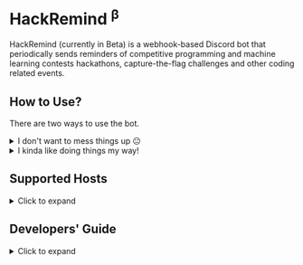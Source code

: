 <!-- markdownlint-disable MD033 -->

# HackRemind <sup>β</sup>

HackRemind (currently in Beta) is a webhook-based Discord bot that periodically
sends reminders of competitive programming and machine learning contests
hackathons, capture-the-flag challenges and other coding related events.

## How to Use?

There are two ways to use the bot.

<details>
   <summary>I don't want to mess things up 😐</summary>
   <br>

Join [our Discord Server][1] and follow **#upcoming-competitions** to add the
channel's notifications to your server.

After adding bot to your server, you may like to change its name or avatar. You
can modify them by editing your channel (little cogwheel icon alongside channel
name). Open **Integrations** > **Channels Followed** >
**CodeBase #upcoming-competitions** to get the required settings.

![59]

</details>

<details>
   <summary>I kinda like doing things my way!</summary>
   <br>

Head over to [developers' guide][2] to learn more and deploy your version of
the bot to⠀[![58]][57]

</details>

## Supported Hosts

<details>
   <summary>Click to expand</summary>
   <br>

- [Advent of Code][3]
- [AtCoder][4]
- [AZsPCs][5]
- [Bubble Cup][6]
- [Reply Challenges][7]
- [CodeChef][8]
- [Codeforces][9]
- [Gym - Codeforces][10]
- [Codility][11]
- [CodinGame][12]
- [Google][13]
- [CTFtime][14]
- [Dare2Compete][15]
- [Devfolio][16]
- [Devpost][17]
- [DMOJ: Modern Online Judge][18]
- [E-Olymp][19]
- [Facebook][20]
- [HackerEarth][21]
- [HackerRank][22]
- [ICFP Programming Contest][23]
- [Kaggle][24]
- [LeetCode][25]
- [Kattis][26]
- [Project Euler][27]
- [Quora][28]
- [Russian AI Cup][29]
- [Sphere Online Judge (SPOJ)][30]
- [TLX][31]
- [Topcoder][32]

</details>

## Developers' Guide

<details>
   <summary>Click to expand</summary>
   <br>

This bot is an [Azure Function App][33] using Node.js as runtime. You can
customize the following:

### Environment Variables

<!-- markdownlint-disable MD013 -->

|       Variable | Description                                                                                                                                                                                                                                                                      |                         Possible Values, Defaults and Format                         |
| -------------: | -------------------------------------------------------------------------------------------------------------------------------------------------------------------------------------------------------------------------------------------------------------------------------- | :----------------------------------------------------------------------------------: |
|     `NODE_ENV` | Tells if the app is running in production or not. Note that [`dotenv`][34] is listed as a dev dependency and won't be available on production to extract variables from `.env` file, even if it is pushed, so you must set this to ensure that the app runs fine on server also. |                       `development` (default) or `production`                        |
|    `MONGO_URI` | Connection string (URI) of a MongoDB database. A database is required to store information about events which have been already pushed. You don't need to worry about the storage ([512MB][35] should suffice). The app will automatically remove old records.                   | [Connection String URI Format][36] (default: `mongodb://localhost:27017/hackremind`) |
| `CLIST_BEARER` | [CLIST][37] (Bearer Token) Authorization Header                                                                                                                                                                                                                                  |                          [`ApiKey clist-user:api-key`][38]                           |
|  `WEBHOOK_URL` | Discord Webhook URL (Ref. [Making a Webhook][39])                                                                                                                                                                                                                                |                         `https://discord.com/api/webhooks/…`                         |
|    `ICONS_URL` | A location containing icons of all [hosts][40]. Icon URL of the host is generated by this [mechanism][41].                                                                                                                                                                       |                                    [default][42]                                     |
|   `ONE_PX_IMG` | URL containing a 1px transparent image of at least 432px (required to fix width of embeds). (Ref. [Discord.js embed width is unreliable][43])                                                                                                                                    |                                    [default][44]                                     |
|  `CONCURRENCY` | The max number of tabs your environment can handle in a [Puppeteer][45] (Chromium) browser instance. High concurrency may result in failure (like socket hang up, EventEmitter memory leak) depending on free memory, processing power, network speed,..                         |          any decimal value between `1` to `5` (both inclusive, default `4`)          |

<!-- markdownlint-enable MD013 -->

Locally, one can set/modify environment variables in numerous ways. Some of them
are:

- Create a `.env` at root of the folder. [Ref.][46]
- Set variables in the shell itself. Ref.:[1][51],[2][52],[3][53]
- Use `local.settings.json`. Ref.:[SO][54],[docs][55]

On server, you need to specify [application settings][47]. Apart from the
methods mentioned in that article, one can use this [VSCode extension][56] or
use `--publish-local-settings` switch while publishing.

_All the environment variables having a default value are optional._

### Deployment Notes

**Puppeteer works only on Linux consumption plan and when deployed using
remote build.**

You can modify [this cron expression][49] if you want to run the bot at
different intervals. It currently runs every 2 hours.

If you're stuck on something we might be of some help. Feel free to create a
[new discussion][50].

</details>

[1]: https://discord.link/CodeBase
[2]: #developers-guide
[3]: https://adventofcode.com
[4]: https://atcoder.jp/contests
[5]: http://azspcs.com
[6]: https://www.bubblecup.org
[7]: https://challenges.reply.com
[8]: https://www.codechef.com/contests
[9]: https://codeforces.com/contests
[10]: https://codeforces.com/gyms
[11]: https://app.codility.com/programmers/challenges
[12]: https://www.codingame.com/multiplayer
[13]: https://codingcompetitions.withgoogle.com
[14]: https://ctftime.org
[15]: https://dare2compete.com
[16]: https://devfolio.co/hackathons
[17]: https://devpost.com/hackathons
[18]: https://dmoj.ca/contests
[19]: https://www.e-olymp.com/en/contests
[20]: https://www.facebook.com/codingcompetitions
[21]: https://www.hackerearth.com
[22]: https://www.hackerrank.com
[23]: http://icfpcontest.org
[24]: https://www.kaggle.com/competitions
[25]: https://leetcode.com/contest
[26]: https://open.kattis.com
[27]: https://projecteuler.net
[28]: https://www.quora.com/q/quoraprogrammingchallenge
[29]: https://russianaicup.ru
[30]: https://www.spoj.com/contests
[31]: https://tlx.toki.id/contests
[32]: https://www.topcoder.com/challenges
[33]: https://azure.microsoft.com/en-in/services/functions/
[34]: https://www.npmjs.com/package/dotenv
[35]: https://www.mongodb.com/pricing
[36]: https://docs.mongodb.com/manual/reference/connection-string/
[37]: https://clist.by/api/v2/doc/
[38]: https://developer.mozilla.org/en-US/docs/Web/HTTP/Headers/Authorization#syntax
[39]: https://support.discord.com/hc/en-us/articles/228383668-Intro-to-Webhooks
[40]: Notifier/tuners/hosts.tuner.js
[41]: Notifier/generators/index.js#L20
[42]: https://raw.githubusercontent.com/iiitkota-codebase/hackremind/main/assets/icons/
[43]: https://stackoverflow.com/a/66357227/11613622
[44]: https://github.com/iiitkota-codebase/hackremind/raw/main/assets/520x1-00000000.png
[45]: https://www.npmjs.com/package/puppeteer
[46]: .env.example
[47]: https://docs.microsoft.com/en-us/azure/azure-functions/functions-how-to-use-azure-function-app-settings#settings
[48]: https://docs.microsoft.com/en-in/azure/azure-functions/
[49]: Notifier/function.json#L7
[50]: https://github.com/iiitkota-codebase/hackremind/discussions/new
[51]: https://askubuntu.com/q/58814/1115724
[52]: https://stackoverflow.com/q/714877/11613622
[53]: https://superuser.com/q/79612/1081541
[54]: https://stackoverflow.com/a/47434842/11613622
[55]: https://docs.microsoft.com/en-us/azure/azure-functions/functions-run-local#local-settings-file
[56]: https://marketplace.visualstudio.com/items?itemName=ms-azuretools.vscode-azurefunctions
[57]: https://azure.microsoft.com/en-in/overview/
[58]: https://img.shields.io/badge/Microsoft%20Azure-555555?style=for-the-badge&logo=microsoft-azure
[59]: https://user-images.githubusercontent.com/40380293/113475921-b3a67280-9495-11eb-8735-7fd009461999.png
